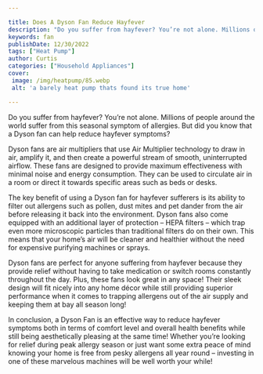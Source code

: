 ```yaml
---

title: Does A Dyson Fan Reduce Hayfever
description: "Do you suffer from hayfever? You’re not alone. Millions of people around the world suffer from this seasonal symptom of allergies....keep going and find out"
keywords: fan
publishDate: 12/30/2022
tags: ["Heat Pump"]
author: Curtis
categories: ["Household Appliances"]
cover: 
 image: /img/heatpump/85.webp
 alt: 'a barely heat pump thats found its true home'

---
```


Do you suffer from hayfever? You’re not alone. Millions of people around the world suffer from this seasonal symptom of allergies. But did you know that a Dyson fan can help reduce hayfever symptoms?

Dyson fans are air multipliers that use Air Multiplier technology to draw in air, amplify it, and then create a powerful stream of smooth, uninterrupted airflow. These fans are designed to provide maximum effectiveness with minimal noise and energy consumption. They can be used to circulate air in a room or direct it towards specific areas such as beds or desks.

The key benefit of using a Dyson fan for hayfever sufferers is its ability to filter out allergens such as pollen, dust mites and pet dander from the air before releasing it back into the environment. Dyson fans also come equipped with an additional layer of protection – HEPA filters – which trap even more microscopic particles than traditional filters do on their own. This means that your home’s air will be cleaner and healthier without the need for expensive purifying machines or sprays.

Dyson fans are perfect for anyone suffering from hayfever because they provide relief without having to take medication or switch rooms constantly throughout the day. Plus, these fans look great in any space! Their sleek design will fit nicely into any home décor while still providing superior performance when it comes to trapping allergens out of the air supply and keeping them at bay all season long! 

In conclusion, a Dyson Fan is an effective way to reduce hayfever symptoms both in terms of comfort level and overall health benefits while still being aesthetically pleasing at the same time! Whether you’re looking for relief during peak allergy season or just want some extra peace of mind knowing your home is free from pesky allergens all year round – investing in one of these marvelous machines will be well worth your while!
